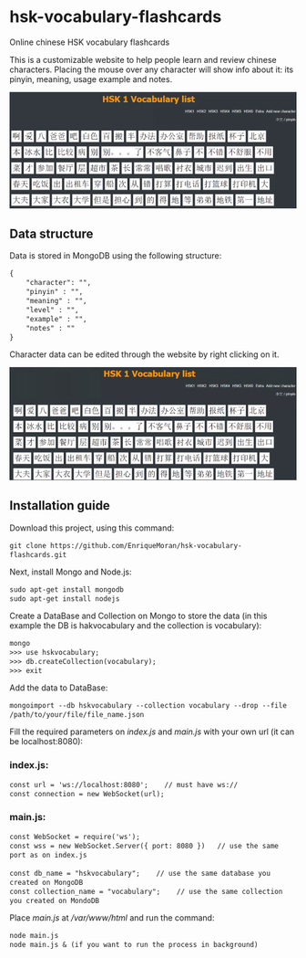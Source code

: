 # hsk-vocabulary-flashcards
Online chinese HSK vocabulary flashcards

This is a customizable website to help people learn and review chinese characters.
Placing the mouse over any character will show info about it: its pinyin, meaning, usage example and notes.

![alt tag](/readme_images/example_gif_1.gif)


## Data structure

Data is stored in MongoDB using the following structure:

```
{
    "character": "",
    "pinyin" : "",
    "meaning" : "",
    "level" : "",
    "example" : "",
    "notes" : ""
}
```

Character data can be edited through the website by right clicking on it.

![alt tag](/readme_images/example_gif_2.gif)


## Installation guide

Download this project, using this command: 
```
git clone https://github.com/EnriqueMoran/hsk-vocabulary-flashcards.git
```

Next, install Mongo and Node.js:
```
sudo apt-get install mongodb
sudo apt-get install nodejs
```

Create a DataBase and Collection on Mongo to store the data (in this example the DB is hakvocabulary and the collection is vocabulary):
```
mongo
>>> use hskvocabulary;
>>> db.createCollection(vocabulary);
>>> exit
```

Add the data to DataBase:
```
mongoimport --db hskvocabulary --collection vocabulary --drop --file /path/to/your/file/file_name.json
```

Fill the required parameters on *index.js* and *main.js* with your own url (it can be localhost:8080):
### index.js:
```
const url = 'ws://localhost:8080';    // must have ws://
const connection = new WebSocket(url);

```

### main.js:
```
const WebSocket = require('ws');
const wss = new WebSocket.Server({ port: 8080 })   // use the same port as on index.js

const db_name = "hskvocabulary";    // use the same database you created on MongoDB
const collection_name = "vocabulary";    // use the same collection you created on MondoDB

```

Place *main.js* at */var/www/html* and run the command:
```
node main.js 
node main.js & (if you want to run the process in background)
```
